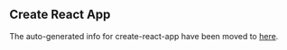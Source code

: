 ## Create React App

The auto-generated info for create-react-app have been moved to [here](./docs/create-react-app.md).

